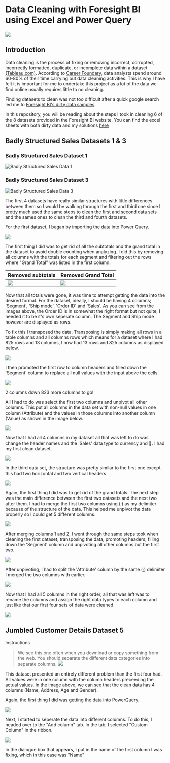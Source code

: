 # Data Cleaning with Foresight BI using Excel and Power Query
![](https://media.licdn.com/dms/image/C5612AQGk33-lWdPSeQ/article-cover_image-shrink_600_2000/0/1618566836381?e=2147483647&v=beta&t=th6TDZaabbk_wlW2lrl0ptqrQ80ABZQhMWf1oUQrxsQ)

## Introduction
Data cleaning is the process of fixing or removing incorrect, corrupted, incorrectly formatted, duplicate, or incomplete data within a dataset [(Tableau.com)](https://www.tableau.com/learn/articles/what-is-data-cleaning). According to [Career Foundary](https://careerfoundry.com/en/blog/data-analytics/what-is-data-cleaning/), data analysts spend around 60-80% of their time carrying out data cleaning activities. This is why I have felt it is important for me to undertake this project as a lot of the data we find online usually requires little to no cleaning.

Finding datasets to clean was not too difficult after a quick google search led me to [Foresight BI's dirty data samples](https://foresightbi.com.ng/microsoft-power-bi/dirty-data-samples-to-practice-on/#). 

In this repository, you will be reading about the steps I took in cleaning 6 of the 8 datasets provided in the Foresight BI website. You can find the excel sheets with both dirty data and my solutions [here](Cleaning_data_project.xlsx)

## Badly Structured Sales Datasets 1 & 3

### Badly Structured Sales Dataset 1

![Badly Structured Sales Data 1](https://foresightbi.com.ng/wp-content/uploads/2020/05/1.jpg)

### Badly Structured Sales Dataset 3

![Badly Structured Sales Data 3](https://foresightbi.com.ng/wp-content/uploads/2020/05/3.jpg)


The first 4 datasets have really similar structures with little differences between them so I would be walking through the first and third one since I pretty much used the same steps to clean the first and second data sets and the sames ones to clean the third and fourth datasets.

For the first dataset, I began by importing the data into Power Query.

![](d1_dirty_data.png)

The first thing I did was to get rid of all the subtotals and the grand total in the dataset to avoid double counting when analyzing. I did this by removing all columns with the totals for each segment and filtering out the rows where "Grand Total" was listed in the first column.

Removed subtotals | Removed Grand Total
------------------|--------------------
![](d1_remove_subtotals.png)|![](d1_remove_grandtotal.png)

Now that all totals were gone, it was time to attempt getting the data into the desired format. For the dataset, ideally, I should be having 4 columns; 'Segment', 'Ship mode', 'Order ID' and 'Sales'. As you can see from the images above, the Order ID is in somewhat the right format but not quite, I needed it to be it's own seperate column. The Segment and Ship mode however are displayed as rows.

To fix this I transposed the data. Transposing is simply making all rows in a table columns and all columns rows which means for a dataset where I had 825 rows and 13 columns, I now had 13 rows and 825 columns as displayed below.

![](d1_transpose.png)

I then promoted the first row to column headers and filled down the 'Segment' column to replace all null values with the input above the cells.

![](d1_filldown_after.png)

2 columns down 823 more columns to go!

All I had to do was select the first two columns and unpivot all other columns. This put all columns in the data set with non-null values in one column (Attribute) and the values in those columns into another column (Value) as shown in the image below.

![](d1_unpivot.png)

Now that I had all 4 columns in my dataset all that was left to do was change the header names and the 'Sales' data type to currency and 🎉. I had my first clean dataset.

![](d1_rename_and_type.png)

In the third data set, the structure was pretty similar to the first one except this had two horizontal and two vertical headers

![](d3_dirty_data.png)

Again, the first thing I did was to get rid of the grand totals. The next step was the main difference between the first two datasets and the next two after them. I had to merge the first two columns using (;) as my delimiter because of the structure of the data. This helped me unpivot the data properly so I could get 5 different columns.

![](d3_merged.png)

After merging columns 1 and 2, I went through the same steps took when cleaning the first dataset; transposing the data, promoting headers, filling down the 'Segment' column and unpivoting all other columns but the first two.

![](d3_unpivoted.png)

After unpivoting, I had to split the 'Attribute' column by the same (;) delimiter I merged the two columns with earlier.

![](d3_split.png)

Now that I had all 5 columns in the right order, all that was left was to rename the columns and assign the right data types to each column and just like that our first four sets of data were cleaned.

![](d3_cleaned.png)

## Jumbled Customer Details Dataset 5 

Instructions 
> We see this one often when you download or copy something from the web. You should separate the different data categories into separate columns.
>![](https://foresightbi.com.ng/wp-content/uploads/2020/05/5.jpg)

This dataset presented an entirely different problem than the first four had. All values were in one column with the column headers preceeding the actual values. In the image above, we can see that the clean data has 4 columns (Name, Address, Age and Gender). 

Again, the first thing I did was getting the data into PowerQuery.

![](d5_custom_column.png)

Next, I started to seperate the data into different columns. To do this, I headed over to the "Add column" tab. In the tab, I selected "Custom Column" in the ribbon.

![](d5_custom_formula.png)

In the dialogue box that appears, I put in the name of the first column I was fixing, which in this case was "Name"




